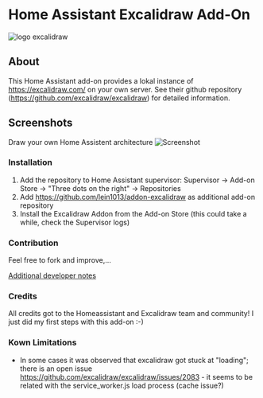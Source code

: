 # Home Assistant Excalidraw Add-On

![logo excalidraw][addon_logo]

## About

This Home Assistant add-on provides a lokal instance of https://excalidraw.com/ on your own server. See their github repository (https://github.com/excalidraw/excalidraw) for detailed information. 

## Screenshots
Draw your own Home Assistent architecture
![Screenshot][screenshot_01]


### Installation
1. Add the repository to Home Assistant supervisor: Supervisor -> Add-on Store -> "Three dots on the right" -> Repositories
2. Add https://github.com/lein1013/addon-excalidraw as additional add-on repository
3. Install the Excalidraw Addon from the Add-on Store (this could take a while, check the Supervisor logs)


### Contribution
Feel free to fork and improve,... 

[Additional developer notes ](https://github.com/lein1013/addon-excalidraw/blob/master/addon_dev.md)

### Credits
All credits got to the Homeassistant and Excalidraw team and community! 
I just did my first steps with this add-on :-)


### Kown Limitations
- In some cases it was observed that excalidraw got stuck at "loading"; there is an open issue https://github.com/excalidraw/excalidraw/issues/2083 - it seems to be related with the service_worker.js load process (cache issue?)

[screenshot_01]: https://github.com/lein1013/addon-excalidraw/raw/master/docs/screenshot_01.png
[addon_logo]: https://github.com/lein1013/addon-excalidraw/raw/master/logo.png
